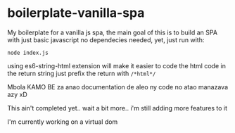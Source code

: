 # boilerplate-vanilla-spa
My boilerplate for a vanilla js spa, the main goal of this is to build an SPA with just basic javascript
no dependecies needed, yet, just run with:

`node index.js`

using es6-string-html extension will make it easier to code the html code in the return string
just prefix the return with
`/*html*/`


Mbola KAMO BE za anao documentation de aleo ny code no atao manazava azy xD

This ain't completed yet.. wait a bit more.. i'm still adding more features to it

I'm currently working on a virtual dom
